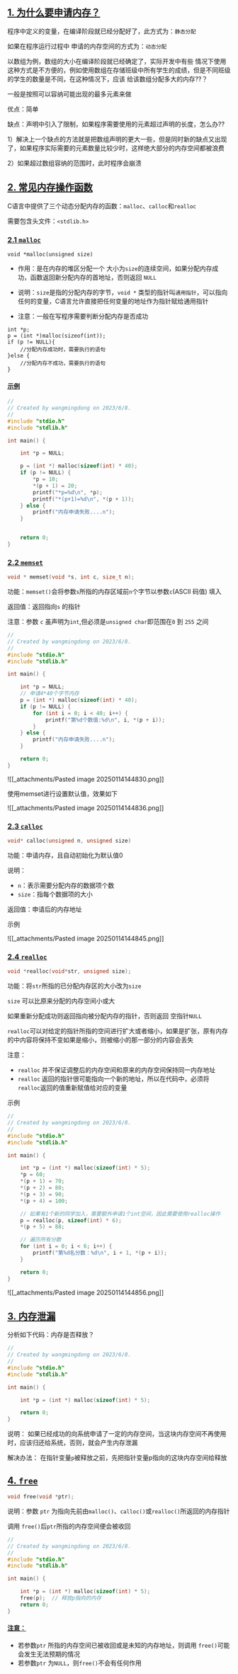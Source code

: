 ## [1. 为什么要申请内存？](https://doc.itprojects.cn/0004.zhishi.c/0002.doc/index.html#/8.1.malloc?id=_1-%e4%b8%ba%e4%bb%80%e4%b9%88%e8%a6%81%e7%94%b3%e8%af%b7%e5%86%85%e5%ad%98%ef%bc%9f)

程序中定义的变量，在编译阶段就已经分配好了，此方式为：`静态分配`

如果在程序运行过程中 申请的内存空间的方式为：`动态分配`

以数组为例，数组的大小在编译阶段就已经确定了，实际开发中有些 情况下使用这种方式是不方便的，例如使用数组在存储班级中所有学生的成绩，但是不同班级的学生的数量是不同，在这种情况下，应该 给该数组分配多大的内存??？

一般是按照可以容纳可能出现的最多元素来做

优点：简单

缺点：声明中引入了限制，如果程序需要使用的元素超过声明的长度，怎么办??

1）解决上一个缺点的方法就是把数组声明的更大一些，但是同时新的缺点又出现了，如果程序实际需要的元素数量比较少时，这样绝大部分的内存空间都被浪费

2）如果超过数组容纳的范围时，此时程序会崩溃

## [2. 常见内存操作函数](https://doc.itprojects.cn/0004.zhishi.c/0002.doc/index.html#/8.1.malloc?id=_2-%e5%b8%b8%e8%a7%81%e5%86%85%e5%ad%98%e6%93%8d%e4%bd%9c%e5%87%bd%e6%95%b0)

C语言中提供了三个动态分配内存的函数：`malloc`、`calloc`和`realloc`

需要包含头文件：`<stdlib.h>`

### [2.1 `malloc`](https://doc.itprojects.cn/0004.zhishi.c/0002.doc/index.html#/8.1.malloc?id=_21-malloc)

```
void *malloc(unsigned size)
```

- 作用：是在内存的堆区分配一个 大小为`size`的连续空间，如果分配内存成功，函数返回新分配内存的首地址，否则返回 `NULL`

- 说明：`size`是指的分配内存的字节，`void *` 类型的指针叫`通用指针`，可以指向任何的变量，C语言允许直接把任何变量的地址作为指针赋给通用指针
- 注意：一般在写程序需要判断分配内存是否成功

```
int *p;
p = (int *)malloc(sizeof(int));
if (p != NULL){
    //分配内存成功时，需要执行的语句
}else {
    //分配内存不成功，需要执行的语句
}
```

#### [示例](https://doc.itprojects.cn/0004.zhishi.c/0002.doc/index.html#/8.1.malloc?id=%e7%a4%ba%e4%be%8b)

```c
//
// Created by wangmingdong on 2023/6/8.
//
#include "stdio.h"
#include "stdlib.h"

int main() {

    int *p = NULL;

    p = (int *) malloc(sizeof(int) * 40);
    if (p != NULL) {
        *p = 10;
        *(p + 1) = 20;
        printf("*p=%d\n", *p);
        printf("*(p+1)=%d\n", *(p + 1));
    } else {
        printf("内存申请失败....n");
    }


    return 0;
}

```

### [2.2 `memset`](https://doc.itprojects.cn/0004.zhishi.c/0002.doc/index.html#/8.1.malloc?id=_22-memset)

```c
void * memset(void *s, int c, size_t n);
```

功能：`memset()`会将参数`s`所指的内存区域前`n`个字节以参数`c`(ASCII 码值) 填入

返回值：返回指向`s` 的指针

注意：参数 `c` 虽声明为`int`,但必须是`unsigned char`即范围在`0` 到 `255` 之间

```c
//
// Created by wangmingdong on 2023/6/8.
//
#include "stdio.h"
#include "stdlib.h"

int main() {

    int *p = NULL;
    // 申请4*40个字节内存
    p = (int *) malloc(sizeof(int) * 40);
    if (p != NULL) {
        for (int i = 0; i < 40; i++) {
            printf("第%d个数值:%d\n", i, *(p + i));
        }
    } else {
        printf("内存申请失败....n");
    }

    return 0;
}

```

![[_attachments/Pasted image 20250114144830.png]]

使用memset进行设置默认值，效果如下

![[_attachments/Pasted image 20250114144836.png]]

### [2.3 `calloc`](https://doc.itprojects.cn/0004.zhishi.c/0002.doc/index.html#/8.1.malloc?id=_23-calloc)

```c
void* calloc(unsigned n, unsigned size)
```

功能：申请内存，且自动初始化为默认值0

说明：

- `n`：表示需要分配内存的数据项个数
- `size`：指每个数据项的大小

返回值：申请后的内存地址

示例

![[_attachments/Pasted image 20250114144845.png]]

### [2.4 `realloc`](https://doc.itprojects.cn/0004.zhishi.c/0002.doc/index.html#/8.1.malloc?id=_24-realloc)

```c
void *realloc(void*str, unsigned size);
```

功能：将`str`所指的已分配内存区的大小改为`size`

`size` 可以比原来分配的内存空间小或大

如果重新分配成功则返回指向被分配内存的指针，否则返回 空指针`NULL`

`realloc`可以对给定的指针所指的空间进行扩大或者缩小，如果是扩张，原有内存的中内容将保持不变如果是缩小，则被缩小的那一部分的内容会丢失

注意：

- `realloc` 并不保证调整后的内存空间和原来的内存空间保持同一内存地址
- `realloc` 返回的指针很可能指向一个新的地址，所以在代码中，必须将`realloc`返回的值重新赋值给对应的变量

示例

```c
//
// Created by wangmingdong on 2023/6/8.
//
#include "stdio.h"
#include "stdlib.h"

int main() {

    int *p = (int *) malloc(sizeof(int) * 5);
    *p = 60;
    *(p + 1) = 70;
    *(p + 2) = 80;
    *(p + 3) = 90;
    *(p + 4) = 100;

    // 如果有1个新的同学加入，需要额外申请1个int空间，因此需要使用realloc操作
    p = realloc(p, sizeof(int) * 6);
    *(p + 5) = 88;

    // 遍历所有分数
    for (int i = 0; i < 6; i++) {
        printf("第%d名分数：%d\n", i + 1, *(p + i));
    }

    return 0;
}
```

![[_attachments/Pasted image 20250114144856.png]]

## [3. 内存泄漏](https://doc.itprojects.cn/0004.zhishi.c/0002.doc/index.html#/8.1.malloc?id=_3-%e5%86%85%e5%ad%98%e6%b3%84%e6%bc%8f)

分析如下代码：内存是否释放？

```c
//
// Created by wangmingdong on 2023/6/8.
//
#include "stdio.h"
#include "stdlib.h"

int main() {

    int *p = (int *) malloc(sizeof(int) * 5);

    return 0;
}
```

说明： 如果已经成功的向系统申请了一定的内存空间，当这块内存空间不再使用时，应该归还给系统，否则，就会产生内存泄漏

解决办法： 在指针变量`p`被释放之前，先把指针变量p指向的这块内存空间给释放

## [4. `free`](https://doc.itprojects.cn/0004.zhishi.c/0002.doc/index.html#/8.1.malloc?id=_4-free)

```c
void free(void *ptr);
```

说明：参数 `ptr` 为指向先前由`malloc()`、`calloc()`或`realloc()`所返回的内存指针

调用 `free()`后`ptr`所指的内存空间便会被收回

```c
//
// Created by wangmingdong on 2023/6/8.
//
#include "stdio.h"
#include "stdlib.h"

int main() {

    int *p = (int *) malloc(sizeof(int) * 5);
    free(p);  // 释放p指向的内存
    return 0;
}
```

#### [注意：](https://doc.itprojects.cn/0004.zhishi.c/0002.doc/index.html#/8.1.malloc?id=%e6%b3%a8%e6%84%8f%ef%bc%9a)

- 若参数`ptr` 所指的内存空间已被收回或是未知的内存地址，则调用 `free()`可能会发生无法预期的情况
- 若参数`ptr` 为`NULL`，则`free()`不会有任何作用
